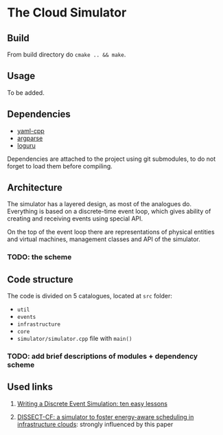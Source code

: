 # The Cloud Simulator

## Build

From build directory do `cmake .. && make`.

## Usage

To be added.

## Dependencies

* [yaml-cpp](https://github.com/jbeder/yaml-cpp)
* [argparse](https://github.com/p-ranav/argparse)
* [loguru](https://github.com/emilk/loguru)

Dependencies are attached to the project using git submodules, to do not forget
to load them before compiling.

## Architecture

The simulator has a layered design, as most of the analogues do. Everything is
based on a discrete-time event loop, which gives ability of creating and
receiving events using special API.

On the top of the event loop there are representations of physical entities and
virtual machines, management classes and API of the simulator.

### TODO: the scheme

## Code structure

The code is divided on 5 catalogues, located at `src` folder:

* `util`
* `events`
* `infrastructure`
* `core`
* `simulator/simulator.cpp` file with `main()`

### TODO: add brief descriptions of modules + dependency scheme

## Used links

1) [Writing a Discrete Event Simulation: ten easy lessons](https://users.cs.northwestern.edu/~agupta/_projects/networking/QueueSimulation/mm1.html)

2) [DISSECT-CF: a simulator to foster energy-aware scheduling in infrastructure clouds](https://arxiv.org/pdf/1604.06581.pdf):
   strongly influenced by this paper
